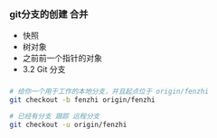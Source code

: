 ### git分支的创建 合并
- 快照
- 树对象
- 之前前一个指针的对象
- 3.2 Git 分支


### 
```bash
# 给你一个用于工作的本地分支，并且起点位于 origin/fenzhi  
git checkout -b fenzhi origin/fenzhi

# 已经有分支 跟踪 远程分支
git checkout -u origin/fenzhi

```
